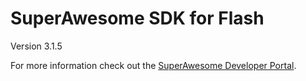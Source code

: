 SuperAwesome SDK for Flash
==========================

Version 3.1.5

For more information check out the [SuperAwesome Developer Portal](https://developers.superawesome.tv/extdocs/sa-flash-sdk/html/index.html).
